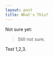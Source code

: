 ```yaml
---
layout: post
title: What's This?
---
```


Not sure yet:

  > Still not sure.

Test 1,2,3.


